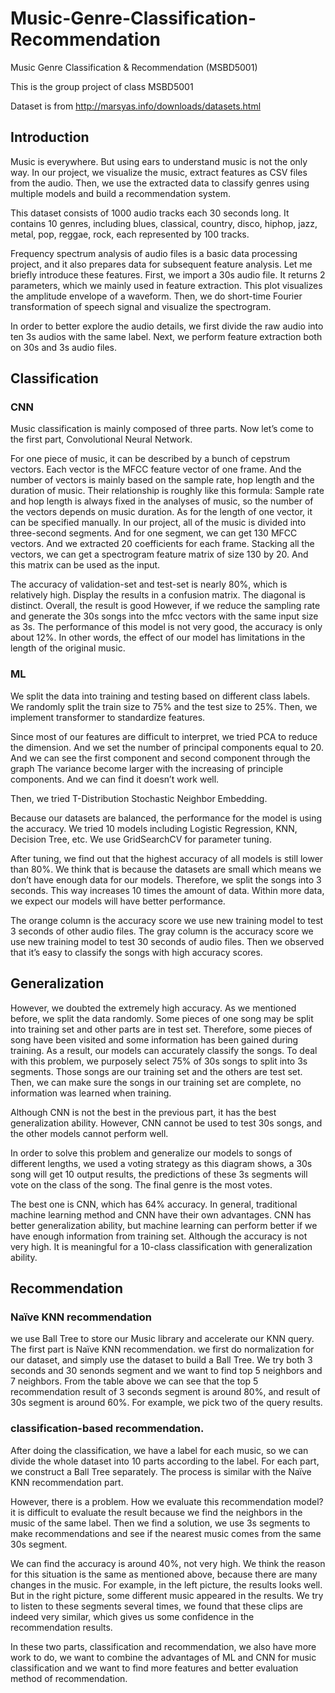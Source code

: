 # Music-Genre-Classification-Recommendation
Music Genre Classification &amp; Recommendation (MSBD5001)

This is the group project of class MSBD5001

Dataset is from http://marsyas.info/downloads/datasets.html

## Introduction
Music is everywhere. But using ears to understand music is not the only way.
In our project, we visualize the music, extract features as CSV files from the audio. Then, we use the extracted data to classify genres using multiple models and build a recommendation system.

This dataset consists of 1000 audio tracks each 30 seconds long. It contains 10 genres, including blues, classical, country, disco, hiphop, jazz, metal, pop, reggae, rock,
 each represented by 100 tracks.

Frequency spectrum analysis of audio files is a basic data processing project, and it also prepares data for subsequent feature analysis. Let me briefly introduce these features.
First, we import a 30s audio file. It returns 2 parameters, which we mainly used in feature extraction.
This plot visualizes the amplitude envelope of a waveform. Then, we do short-time Fourier transformation of speech signal and visualize the spectrogram. 

In order to better explore the audio details, we first divide the raw audio into ten 3s audios with the same label. Next, we perform feature extraction both on 30s and 3s audio files.

## Classification
### CNN 
Music classification is mainly composed of three parts. Now let’s come to the first part, Convolutional Neural Network. 

For one piece of music, it can be described by a bunch of cepstrum vectors. Each vector is the MFCC feature vector of one frame. And the number of vectors is mainly based on the sample rate, hop length and the duration of music. Their relationship is roughly like this formula:
Sample rate and hop length is always fixed in the analyses of music, so the number of the vectors depends on music duration. As for the length of one vector, it can be specified manually. 
In our project, all of the music is divided into three-second segments. And for one segment, we can get 130 MFCC vectors. And we extracted 20 coefficients for each frame. 
Stacking all the vectors, we can get a spectrogram feature matrix of size 130 by 20. And this matrix can be used as the input.

The accuracy of validation-set and test-set is nearly 80%, which is relatively high. Display the results in a confusion matrix. The diagonal is distinct. Overall, the result is good
However, if we reduce the sampling rate and generate the 30s songs into the mfcc vectors with the same input size as 3s. The performance of this model is not very good, the accuracy is only about 12%. In other words, the effect of our model has limitations in the length of the original music.

### ML
We split the data into training and testing based on different class labels. We randomly split the train size to 75% and the test size to 25%. 
Then, we implement transformer to standardize features.

Since most of our features are difficult to interpret, we tried PCA to reduce the dimension. And we set the number of principal components equal to 20.  
And we can see the first component and second component through the graph
The variance become larger with the increasing of principle components. 
And we can find it doesn’t work well.

Then, we tried T-Distribution Stochastic Neighbor Embedding.

Because our datasets are balanced, the performance for the model is using the accuracy. We tried 10 models including Logistic Regression, KNN, Decision Tree, etc. 
We use GridSearchCV for parameter tuning. 

After tuning, we find out that the highest accuracy of all models is still lower than 80%. 
We think that is because the datasets are small which means we don’t have enough data for our models. Therefore, we split the songs into 3 seconds. This way increases 10 times the amount of data. Within more data, we expect our models will have better performance. 

The orange column is the accuracy score we use new training model to test 3 seconds of other audio files. The gray column is the accuracy score we use new training model to test 30 seconds of audio files. 
Then we observed that it’s easy to classify the songs with high accuracy scores.

## Generalization
However, we doubted the extremely high accuracy. 
As we mentioned before, we split the data randomly. Some pieces of one song may be split into training set and other parts are in test set. Therefore, some pieces of song have been visited and some information has been gained during training. As a result, our models can accurately classify the songs.
To deal with this problem, we purposely select 75% of 30s songs to split into 3s segments. Those songs are our training set and the others are test set. Then, we can make sure the songs in our training set are complete, no information was learned when training. 

Although CNN is not the best in the previous part, it has the best generalization ability. However, CNN cannot be used to test 30s songs, and the other models cannot perform well. 

In order to solve this problem and generalize our models to songs of different lengths, we used a voting strategy as this diagram shows, a 30s song will get 10 output results, the predictions of these 3s segments will vote on the class of the song. The final genre is the most votes.

The best one is CNN, which has 64% accuracy. 
In general, traditional machine learning method and CNN have their own advantages. CNN has better generalization ability, but machine learning can perform better if we have enough information from training set.
Although the accuracy is not very high. It is meaningful for a 10-class classification with generalization ability.


## Recommendation
### Naïve KNN recommendation
we use Ball Tree to store our Music library and accelerate our KNN query. 
The first part is Naïve KNN recommendation. we first do normalization for our dataset, and simply use the dataset to build a Ball Tree. We try both 3 seconds and 30 senonds segment and we want to find top 5 neighbors and 7 neighbors.
From the table above we can see that the top 5 recommendation result of 3 seconds segment is around 80%, and result of 30s segment is around 60%. For example, we pick two of the query results.

### classification-based recommendation.
After doing the classification, we have a label for each music, so we can divide the whole dataset into 10 parts according to the label. For each part, we construct a Ball Tree separately. The process is similar with the Naïve KNN recommendation part.

However, there is a problem. How we evaluate this recommendation model? it is difficult to evaluate the result because we find the neighbors in the music of the same label. Then we find a solution, we use 3s segments to make recommendations and see if the nearest music comes from the same 30s segment.

We can find the accuracy is around 40%, not very high. We think the reason for this situation is the same as mentioned above, because there are many changes in the music.
For example, in the left picture, the results looks well. But in the right picture, some different music appeared in the results. We try to listen to these segments several times, we found that these clips are indeed very similar, which gives us some confidence in the recommendation results.

In these two parts, classification and recommendation, we also have more work to do, we want to combine the advantages of ML and CNN for music classification and we want to find more features and better evaluation method of recommendation.
